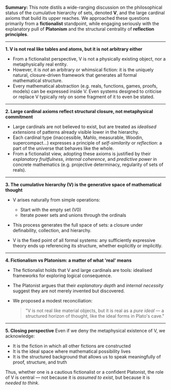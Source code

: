 
**Summary:**
This note distils a wide-ranging discussion on the philosophical status of the cumulative hierarchy of sets, denoted **V**, and the large cardinal axioms that build its upper reaches. We approached these questions primarily from a **fictionalist** standpoint, while engaging seriously with the explanatory pull of **Platonism** and the structural centrality of **reflection principles**.

---

**1. V is not real like tables and atoms, but it is not arbitrary either**

* From a fictionalist perspective, V is not a physically existing object, nor a metaphysically real entity.
* However, it is *not* an arbitrary or whimsical fiction: it is the uniquely natural, closure-driven framework that generates all formal mathematical structure.
* Every mathematical abstraction (e.g. reals, functions, games, proofs, models) can be expressed inside V. Even systems designed to criticise or replace V typically rely on some fragment of it to even be stated.

---

**2. Large cardinal axioms reflect structural closure, not metaphysical commitment**

* Large cardinals are not believed to exist, but are treated as *idealised extensions* of patterns already visible lower in the hierarchy.
* Each cardinal type (inaccessible, Mahlo, measurable, Woodin, supercompact...) expresses a principle of *self-similarity* or *reflection*: a part of the universe that behaves like the whole.
* From a fictionalist view, adopting these axioms is justified by their *explanatory fruitfulness*, *internal coherence*, and *predictive power* in concrete mathematics (e.g. projective determinacy, regularity of sets of reals).

---

**3. The cumulative hierarchy (V) is the generative space of mathematical thought**

* V arises naturally from simple operations:

  * Start with the empty set (V0)
  * Iterate power sets and unions through the ordinals
* This process generates the full space of sets: a closure under definability, collection, and hierarchy.
* V is the fixed point of all formal systems: any sufficiently expressive theory ends up referencing its structure, whether explicitly or implicitly.

---

**4. Fictionalism vs Platonism: a matter of what 'real' means**

* The fictionalist holds that V and large cardinals are tools: idealised frameworks for exploring logical consequence.
* The Platonist argues that their *explanatory depth* and *internal necessity* suggest they are not merely invented but discovered.
* We proposed a modest reconciliation:

  > "V is not real like material objects, but it is real as a *pure ideal* — a structured horizon of thought, like the ideal forms in Plato's cave."

---

**5. Closing perspective**
Even if we deny the metaphysical existence of V, we acknowledge:

* It is the fiction in which all other fictions are constructed
* It is the ideal space where mathematical possibility lives
* It is the structured background that allows us to speak meaningfully of proof, structure, and truth

Thus, whether one is a cautious fictionalist or a confident Platonist, the role of V is central — not because it is *assumed to exist*, but because it is *needed to think*.
